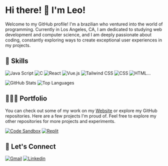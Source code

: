 # Hi there! 👋 I'm Leo!

Welcome to my GitHub profile! I'm a brazilian who ventured into the world of programming. Currently in Los Angeles, CA, I am dedicated to studying web development and computer science, and I am deeply passionate about coding, constantly exploring ways to create exceptional user experiences in my projects.

## 🎯 Skills

![Java Script](https://img.shields.io/badge/JavaScript-323330?style=for-the-badge&logo=javascript&logoColor=F7DF1E) ![C](https://img.shields.io/badge/C-00599C?style=for-the-badge&logo=c&logoColor=white) ![React](https://img.shields.io/badge/React-20232A?style=for-the-badge&logo=react&logoColor=61DAFB) ![Vue.js](https://img.shields.io/badge/Vue.js-35495E?style=for-the-badge&logo=vue.js&logoColor=4FC08D) ![Tailwind CSS](https://img.shields.io/badge/Tailwind_CSS-38B2AC?style=for-the-badge&logo=tailwind-css&logoColor=white) ![CSS](https://img.shields.io/badge/CSS3-1572B6?style=for-the-badge&logo=css3&logoColor=white) ![HTML](https://img.shields.io/badge/HTML5-E34F26?style=for-the-badge&logo=html5&logoColor=white)...

![GitHub Stats](https://github-readme-stats.vercel.app/api?username=le0pin&show_icons=true&theme=dark) ![Top Languages](https://github-readme-stats.vercel.app/api/top-langs/?username=le0pin&layout=compact&theme=dark)

## 👨🏻‍💻 Portfolio

You can check out some of my work on my [Website](https://portfolio-leopin.vercel.app/) or explore my GitHub repositories. Here are a few projects I'm proud of. Feel free to explore my other repositories for more projects and experiments.

[![Code Sandbox](https://img.shields.io/badge/Codesandbox-000000?style=for-the-badge&logo=CodeSandbox&logoColor=white)](https://codesandbox.io/u/leozl) [![Replit](https://img.shields.io/badge/replit-667881?style=for-the-badge&logo=replit&logoColor=white)](https://replit.com/@leozl)

## 🚀 Let's Connect

[![Gmail](https://img.shields.io/badge/Gmail-D14836?style=for-the-badge&logo=gmail&logoColor=white)](mailto:work.leoaugusto@gmail.com) [![Linkedin](https://img.shields.io/badge/LinkedIn-0077B5?style=for-the-badge&logo=linkedin&logoColor=white)](https://www.linkedin.com/in/le0pin/)
